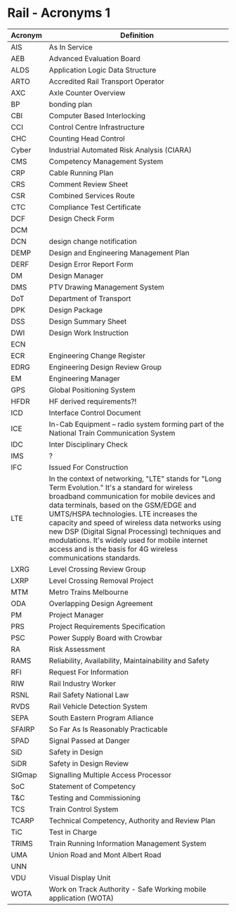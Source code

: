 
# Rail - Acronyms 1

| Acronym | Definition                                                                                                                                                                                                                                                                                                                                                                                                                                                      |
| ------- | --------------------------------------------------------------------------------------------------------------------------------------------------------------------------------------------------------------------------------------------------------------------------------------------------------------------------------------------------------------------------------------------------------------------------------------------------------------- |
| AIS     | As In Service                                                                                                                                                                                                                                                                                                                                                                                                                                                   |
| AEB     | Advanced Evaluation Board                                                                                                                                                                                                                                                                                                                                                                                                                                       |
| ALDS    | Application Logic Data Structure                                                                                                                                                                                                                                                                                                                                                                                                                                |
| ARTO    | Accredited Rail Transport Operator                                                                                                                                                                                                                                                                                                                                                                                                                              |
| AXC     | Axle Counter Overview                                                                                                                                                                                                                                                                                                                                                                                                                                           |
| BP      | bonding plan                                                                                                                                                                                                                                                                                                                                                                                                                                                    |
| CBI     | Computer Based Interlocking                                                                                                                                                                                                                                                                                                                                                                                                                                     |
| CCI     | Control Centre Infrastructure                                                                                                                                                                                                                                                                                                                                                                                                                                   |
| CHC     | Counting Head Control                                                                                                                                                                                                                                                                                                                                                                                                                                           |
| Cyber   | Industrial Automated Risk Analysis (CIARA)                                                                                                                                                                                                                                                                                                                                                                                                                      |
| CMS     | Competency Management System                                                                                                                                                                                                                                                                                                                                                                                                                                    |
| CRP     | Cable Running Plan                                                                                                                                                                                                                                                                                                                                                                                                                                              |
| CRS     | Comment Review Sheet                                                                                                                                                                                                                                                                                                                                                                                                                                            |
| CSR     | Combined Services Route                                                                                                                                                                                                                                                                                                                                                                                                                                         |
| CTC     | Compliance Test Certificate                                                                                                                                                                                                                                                                                                                                                                                                                                     |
| DCF     | Design Check Form                                                                                                                                                                                                                                                                                                                                                                                                                                               |
| DCM     |                                                                                                                                                                                                                                                                                                                                                                                                                                                                 |
| DCN     | design change notification                                                                                                                                                                                                                                                                                                                                                                                                                                      |
| DEMP    | Design and Engineering Management Plan                                                                                                                                                                                                                                                                                                                                                                                                                          |
| DERF    | Design Error Report Form                                                                                                                                                                                                                                                                                                                                                                                                                                        |
| DM      | Design Manager                                                                                                                                                                                                                                                                                                                                                                                                                                                  |
| DMS     | PTV Drawing Management System                                                                                                                                                                                                                                                                                                                                                                                                                                   |
| DoT     | Department of Transport                                                                                                                                                                                                                                                                                                                                                                                                                                         |
| DPK     | Design Package                                                                                                                                                                                                                                                                                                                                                                                                                                                  |
| DSS     | Design Summary Sheet                                                                                                                                                                                                                                                                                                                                                                                                                                            |
| DWI     | Design Work Instruction                                                                                                                                                                                                                                                                                                                                                                                                                                         |
| ECN     |                                                                                                                                                                                                                                                                                                                                                                                                                                                                 |
| ECR     | Engineering Change Register                                                                                                                                                                                                                                                                                                                                                                                                                                     |
| EDRG    | Engineering Design Review Group                                                                                                                                                                                                                                                                                                                                                                                                                                 |
| EM      | Engineering Manager                                                                                                                                                                                                                                                                                                                                                                                                                                             |
| GPS     | Global Positioning System                                                                                                                                                                                                                                                                                                                                                                                                                                       |
| HFDR    | HF derived requirements?!                                                                                                                                                                                                                                                                                                                                                                                                                                       |
| ICD     | Interface Control Document                                                                                                                                                                                                                                                                                                                                                                                                                                      |
| ICE     | In-Cab Equipment – radio system forming part of the National Train Communication System                                                                                                                                                                                                                                                                                                                                                                         |
| IDC     | Inter Disciplinary Check                                                                                                                                                                                                                                                                                                                                                                                                                                        |
| IMS     | ?                                                                                                                                                                                                                                                                                                                                                                                                                                                               |
| IFC     | Issued For Construction                                                                                                                                                                                                                                                                                                                                                                                                                                         |
| LTE     | In the context of networking, "LTE" stands for "Long Term Evolution." It's a standard for wireless broadband communication for mobile devices and data terminals, based on the GSM/EDGE and UMTS/HSPA technologies. LTE increases the capacity and speed of wireless data networks using new DSP (Digital Signal Processing) techniques and modulations. It's widely used for mobile internet access and is the basis for 4G wireless communications standards. |
| LXRG    | Level Crossing Review Group                                                                                                                                                                                                                                                                                                                                                                                                                                     |
| LXRP    | Level Crossing Removal Project                                                                                                                                                                                                                                                                                                                                                                                                                                  |
| MTM     | Metro Trains Melbourne                                                                                                                                                                                                                                                                                                                                                                                                                                          |
| ODA     | Overlapping Design Agreement                                                                                                                                                                                                                                                                                                                                                                                                                                    |
| PM      | Project Manager                                                                                                                                                                                                                                                                                                                                                                                                                                                 |
| PRS     | Project Requirements Specification                                                                                                                                                                                                                                                                                                                                                                                                                              |
| PSC     | Power Supply Board with Crowbar                                                                                                                                                                                                                                                                                                                                                                                                                                 |
| RA      | Risk Assessment                                                                                                                                                                                                                                                                                                                                                                                                                                                 |
| RAMS    | Reliability, Availability, Maintainability and Safety                                                                                                                                                                                                                                                                                                                                                                                                           |
| RFI     | Request For Information                                                                                                                                                                                                                                                                                                                                                                                                                                         |
| RIW     | Rail Industry Worker                                                                                                                                                                                                                                                                                                                                                                                                                                            |
| RSNL    | Rail Safety National Law                                                                                                                                                                                                                                                                                                                                                                                                                                        |
| RVDS    | Rail Vehicle Detection System                                                                                                                                                                                                                                                                                                                                                                                                                                   |
| SEPA    | South Eastern Program Alliance                                                                                                                                                                                                                                                                                                                                                                                                                                  |
| SFAIRP  | So Far As Is Reasonably Practicable                                                                                                                                                                                                                                                                                                                                                                                                                             |
| SPAD    | Signal Passed at Danger                                                                                                                                                                                                                                                                                                                                                                                                                                         |
| SiD     | Safety in Design                                                                                                                                                                                                                                                                                                                                                                                                                                                |
| SiDR    | Safety in Design Review                                                                                                                                                                                                                                                                                                                                                                                                                                         |
| SIGmap  | Signalling Multiple Access Processor                                                                                                                                                                                                                                                                                                                                                                                                                            |
| SoC     | Statement of Competency                                                                                                                                                                                                                                                                                                                                                                                                                                         |
| T&C     | Testing and Commissioning                                                                                                                                                                                                                                                                                                                                                                                                                                       |
| TCS     | Train Control System                                                                                                                                                                                                                                                                                                                                                                                                                                            |
| TCARP   | Technical Competency, Authority and Review Plan                                                                                                                                                                                                                                                                                                                                                                                                                 |
| TiC     | Test in Charge                                                                                                                                                                                                                                                                                                                                                                                                                                                  |
| TRIMS   | Train Running Information Management System                                                                                                                                                                                                                                                                                                                                                                                                                     |
| UMA     | Union Road and Mont Albert Road                                                                                                                                                                                                                                                                                                                                                                                                                                 |
| UNN     |                                                                                                                                                                                                                                                                                                                                                                                                                                                                 |
| VDU     | Visual Display Unit                                                                                                                                                                                                                                                                                                                                                                                                                                             |
| WOTA    | Work on Track Authority - Safe Working mobile application (WOTA)                                                                                                                                                                                                                                                                                                                                                                                                |
